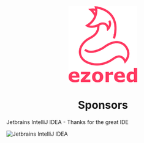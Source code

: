 <p align="center"><a href="https://github.com/ezored/ezored" target="_blank" rel="noopener noreferrer"><img width="180" src="../images/doc-logo.png" alt="ezored logo"></a></p>

<h1 align="center"><strong>Sponsors</strong></h1>

Jetbrains IntelliJ IDEA - Thanks for the great IDE

![Jetbrains IntelliJ IDEA](../images/jetbrains-logo.png "Jetbrains IntelliJ IDEA")


